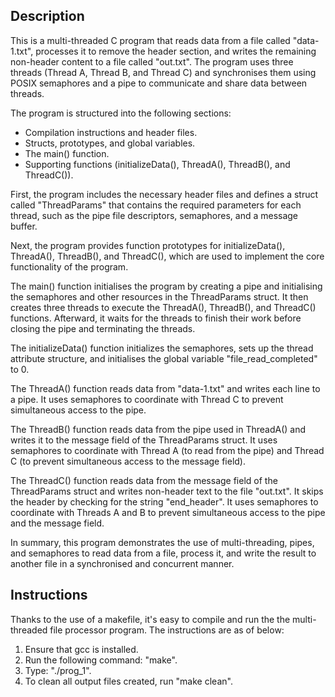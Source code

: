 ## Description
This is a multi-threaded C program that reads data from a file called "data-1.txt", processes it to remove the header section, and writes the remaining non-header content to a file called "out.txt". The program uses three threads (Thread A, Thread B, and Thread C) and synchronises them using POSIX semaphores and a pipe to communicate and share data between threads.

The program is structured into the following sections:
-  Compilation instructions and header files.
-  Structs, prototypes, and global variables.
-  The main() function.
-  Supporting functions (initializeData(), ThreadA(), ThreadB(), and ThreadC()).

First, the program includes the necessary header files and defines a struct called "ThreadParams" that contains the required parameters for each thread, such as the pipe file descriptors, semaphores, and a message buffer.

Next, the program provides function prototypes for initializeData(), ThreadA(), ThreadB(), and ThreadC(), which are used to implement the core functionality of the program.

The main() function initialises the program by creating a pipe and initialising the semaphores and other resources in the ThreadParams struct. It then creates three threads to execute the ThreadA(), ThreadB(), and ThreadC() functions. Afterward, it waits for the threads to finish their work before closing the pipe and terminating the threads.

The initializeData() function initializes the semaphores, sets up the thread attribute structure, and initialises the global variable "file_read_completed" to 0.

The ThreadA() function reads data from "data-1.txt" and writes each line to a pipe. It uses semaphores to coordinate with Thread C to prevent simultaneous access to the pipe.

The ThreadB() function reads data from the pipe used in ThreadA() and writes it to the message field of the ThreadParams struct. It uses semaphores to coordinate with Thread A (to read from the pipe) and Thread C (to prevent simultaneous access to the message field).

The ThreadC() function reads data from the message field of the ThreadParams struct and writes non-header text to the file "out.txt". It skips the header by checking for the string "end_header". It uses semaphores to coordinate with Threads A and B to prevent simultaneous access to the pipe and the message field.

In summary, this program demonstrates the use of multi-threading, pipes, and semaphores to read data from a file, process it, and write the result to another file in a synchronised and concurrent manner.

## Instructions

Thanks to the use of a makefile, it's easy to compile and run the the multi-threaded file processor program. The instructions are as of below:
1.  Ensure that gcc is installed.
2.  Run the following command: "make".
3.  Type: "./prog_1".
4.  To clean all output files created, run "make clean".
